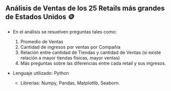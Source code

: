 ## Análisis de Ventas de los 25 Retails más grandes de Estados Unidos 🪙


- En el análisis se resuelven preguntas tales como:
  1. Promedio de Ventas
  2. Cantidad de ingresos por ventas por Compañía
  3. Relación entre cantidad de Tiendas y cantidad de Ventas (si existe relación a mayor tiendas físicas, mayor ventas)
  4. Más preguntas sobre las diferencias entre cada retail y sus ingresos.


- Lenguaje utilizado: Python 

  - Librerías: Numpy, Pandas, Matplotlib, Seaborn.
